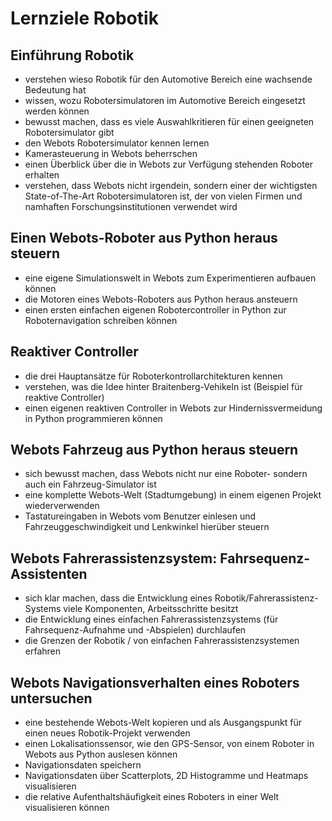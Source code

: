 # Lernziele Robotik

## Einführung Robotik

- verstehen wieso Robotik für den Automotive Bereich eine wachsende Bedeutung hat
- wissen, wozu Robotersimulatoren im Automotive Bereich eingesetzt werden können
- bewusst machen, dass es viele Auswahlkritieren für einen geeigneten Robotersimulator gibt
- den Webots Robotersimulator kennen lernen
- Kamerasteuerung in Webots beherrschen
- einen Überblick über die in Webots zur Verfügung stehenden Roboter erhalten
- verstehen, dass Webots nicht irgendein, sondern einer der wichtigsten State-of-The-Art Robotersimulatoren ist, der von vielen Firmen und namhaften Forschungsinstitutionen verwendet wird


## Einen Webots-Roboter aus Python heraus steuern

- eine eigene Simulationswelt in Webots zum Experimentieren aufbauen können
- die Motoren eines Webots-Roboters aus Python heraus ansteuern
- einen ersten einfachen eigenen Robotercontroller in Python zur Roboternavigation schreiben können

## Reaktiver Controller

- die drei Hauptansätze für Roboterkontrollarchitekturen kennen
- verstehen, was die Idee hinter Braitenberg-Vehikeln ist (Beispiel für reaktive Controller)
- einen eigenen reaktiven Controller in Webots zur Hindernissvermeidung in Python programmieren können

## Webots Fahrzeug aus Python heraus steuern

- sich bewusst machen, dass Webots nicht nur eine Roboter- sondern auch ein Fahrzeug-Simulator ist
- eine komplette Webots-Welt (Stadtumgebung) in einem eigenen Projekt wiederverwenden
- Tastatureingaben in Webots vom Benutzer einlesen und Fahrzeuggeschwindigkeit und Lenkwinkel hierüber steuern

## Webots Fahrerassistenzsystem: Fahrsequenz-Assistenten

- sich klar machen, dass die Entwicklung eines Robotik/Fahrerassistenz-Systems viele Komponenten, Arbeitsschritte besitzt
- die Entwicklung eines einfachen Fahrerassistenzsystems (für Fahrsequenz-Aufnahme und -Abspielen) durchlaufen
- die Grenzen der Robotik / von einfachen Fahrerassistenzsystemen erfahren

## Webots Navigationsverhalten eines Roboters untersuchen

- eine bestehende Webots-Welt kopieren und als Ausgangspunkt für einen neues Robotik-Projekt verwenden
- einen Lokalisationssensor, wie den GPS-Sensor, von einem Roboter in Webots aus Python auslesen können
- Navigationsdaten speichern
- Navigationsdaten über Scatterplots, 2D Histogramme und Heatmaps visualisieren
- die relative Aufenthaltshäufigkeit eines Roboters in einer Welt visualisieren können






